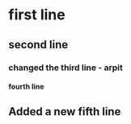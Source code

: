 # first line
## second line
### changed the third line - arpit
#### fourth line

## Added a new fifth line